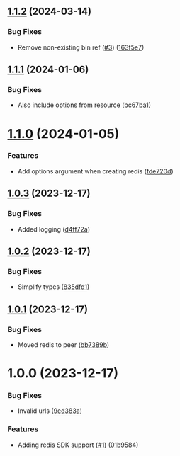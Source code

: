 ## [1.1.2](https://github.com/kapetacom/sdk-nodejs-redis/compare/v1.1.1...v1.1.2) (2024-03-14)


### Bug Fixes

* Remove non-existing bin ref ([#3](https://github.com/kapetacom/sdk-nodejs-redis/issues/3)) ([163f5e7](https://github.com/kapetacom/sdk-nodejs-redis/commit/163f5e7fa18cd880bd3d1b664bb4476dba1bc83e))

## [1.1.1](https://github.com/kapetacom/sdk-nodejs-redis/compare/v1.1.0...v1.1.1) (2024-01-06)


### Bug Fixes

* Also include options from resource ([bc67ba1](https://github.com/kapetacom/sdk-nodejs-redis/commit/bc67ba1056c39def5ca86da29428ce4fac015de3))

# [1.1.0](https://github.com/kapetacom/sdk-nodejs-redis/compare/v1.0.3...v1.1.0) (2024-01-05)


### Features

* Add options argument when creating redis ([fde720d](https://github.com/kapetacom/sdk-nodejs-redis/commit/fde720dad165abcf1ba61c49e713955dc2352db7))

## [1.0.3](https://github.com/kapetacom/sdk-nodejs-redis/compare/v1.0.2...v1.0.3) (2023-12-17)


### Bug Fixes

* Added logging ([d4ff72a](https://github.com/kapetacom/sdk-nodejs-redis/commit/d4ff72a54c88eb3dac083d35c4f8a8f5f9bbfda2))

## [1.0.2](https://github.com/kapetacom/sdk-nodejs-redis/compare/v1.0.1...v1.0.2) (2023-12-17)


### Bug Fixes

* Simplify types ([835dfd1](https://github.com/kapetacom/sdk-nodejs-redis/commit/835dfd1ad62aebb352e78944b99b2edb05f316bd))

## [1.0.1](https://github.com/kapetacom/sdk-nodejs-redis/compare/v1.0.0...v1.0.1) (2023-12-17)


### Bug Fixes

* Moved redis to peer ([bb7389b](https://github.com/kapetacom/sdk-nodejs-redis/commit/bb7389bd24d552b69a88d4f7f182b00104276855))

# 1.0.0 (2023-12-17)


### Bug Fixes

* Invalid urls ([9ed383a](https://github.com/kapetacom/sdk-nodejs-redis/commit/9ed383a49cb60f7b1a0a12cb9c3444f116bbd646))


### Features

* Adding redis SDK support ([#1](https://github.com/kapetacom/sdk-nodejs-redis/issues/1)) ([01b9584](https://github.com/kapetacom/sdk-nodejs-redis/commit/01b9584295209458668ad0168bfec446cfb96264))
